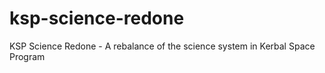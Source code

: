 # ksp-science-redone
KSP Science Redone - A rebalance of the science system in Kerbal Space Program
